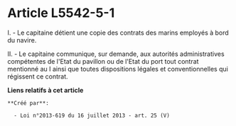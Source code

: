 # Article L5542-5-1

I. - Le capitaine détient une copie des contrats des marins employés à bord du navire. 

II. - Le capitaine communique, sur demande, aux autorités administratives compétentes de l'Etat du pavillon ou de l'Etat du
port tout contrat mentionné au I ainsi que toutes dispositions légales et conventionnelles qui régissent ce contrat.

**Liens relatifs à cet article**

	**Créé par**:

	  - Loi n°2013-619 du 16 juillet 2013 - art. 25 (V)
